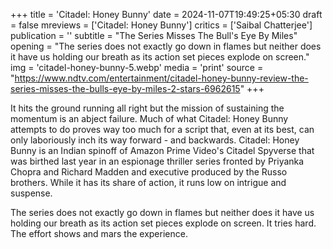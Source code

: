 +++
title = 'Citadel: Honey Bunny'
date = 2024-11-07T19:49:25+05:30
draft = false
mreviews = ['Citadel: Honey Bunny']
critics = ['Saibal Chatterjee']
publication = ''
subtitle = "The Series Misses The Bull's Eye By Miles"
opening = "The series does not exactly go down in flames but neither does it have us holding our breath as its action set pieces explode on screen."
img = 'citadel-honey-bunny-5.webp'
media = 'print'
source = "https://www.ndtv.com/entertainment/citadel-honey-bunny-review-the-series-misses-the-bulls-eye-by-miles-2-stars-6962615"
+++

It hits the ground running all right but the mission of sustaining the momentum is an abject failure. Much of what Citadel: Honey Bunny attempts to do proves way too much for a script that, even at its best, can only laboriously inch its way forward - and backwards. Citadel: Honey Bunny is an Indian spinoff of Amazon Prime Video's Citadel Spyverse that was birthed last year in an espionage thriller series fronted by Priyanka Chopra and Richard Madden and executive produced by the Russo brothers. While it has its share of action, it runs low on intrigue and suspense.

The series does not exactly go down in flames but neither does it have us holding our breath as its action set pieces explode on screen. It tries hard. The effort shows and mars the experience.
